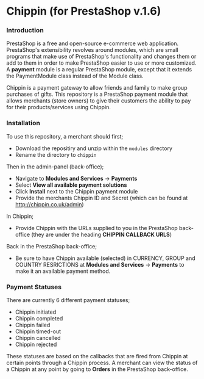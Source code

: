 # Chippin (for PrestaShop v.1.6)

### Introduction
PrestaShop is a free and open-source e-commerce web application. PrestaShop's extensibility revolves around modules, which are small programs that make use of PrestaShop's functionality and changes them or add to them in order to make PrestaShop easier to use or more customized. A **payment** module is a regular PrestaShop module, except that it extends the PaymentModule class instead of the Module class.

Chippin is a payment gateway to allow friends and family to make group purchases of gifts. This repository is a PrestaShop payment module that allows merchants (store owners) to give their customers the ability to pay for their products/services using Chippin.

### Installation
To use this repository, a merchant should first;
 - Download the repositiry and unzip within the `modules` directory
 - Rename the directory to `chippin`

Then in the admin-panel (back-office);
 - Navigate to **Modules and Services** -> **Payments**
 - Select **View all available payment solutions**
 - Click **Install** next to the Chippin payment module
 - Provide the merchants Chippin ID and Secret (which can be found at http://chippin.co.uk/admin)

In Chippin;
 - Provide Chippin with the URLs supplied to you in the PrestaShop back-office (they are under the heading **CHIPPIN CALLBACK URLS**)

Back in the PrestaShop back-office;
 - Be sure to have Chippin available (selected) in CURRENCY, GROUP and COUNTRY RESRICTIONS at **Modules and Services** -> **Payments** to make it an available payment method.

### Payment Statuses

There are currently 6 different payment statuses;
- Chippin initiated
- Chippin completed
- Chippin failed
- Chippin timed-out
- Chippin cancelled
- Chippin rejected

These statuses are based on the callbacks that are fired from Chippin at certain points through a Chippin process. A merchant can view the status of a Chippin at any point by going to **Orders** in the PrestaShop back-office.

